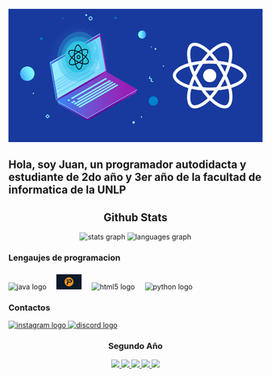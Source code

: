 ![161180280-deefbec6-6bf9-4845-b365-856820980a43](https://github.com/soyrockionic/soyrockionic/blob/master/portada.gif)
<h2 align="left">Hola, soy Juan, un programador autodidacta y estudiante de 2do año y 3er año de la facultad de informatica de la UNLP</h2>

###

<div align="center">
  <h2>Github Stats</h2>
  <img src="https://github-readme-stats.vercel.app/api?username=soyrockionic&show_icons=true&include_all_commits=true&count_private=true&theme=dracula&locale=en" height="150" alt="stats graph" />
  <!-- <img src="https://github-readme-stats.vercel.app/api?username=soyrockionic&show_icons=true&theme=dracula" height="150" alt="stats graph"/> -->
  <img src="https://github-readme-stats.vercel.app/api/top-langs?username=soyrockionic&locale=en&hide_title=false&layout=compact&card_width=320&langs_count=5&theme=dracula&hide_border=false" height="150" alt="languages graph"/>
</div>

###

<h3 align="left">Lengaujes de programacion</h3>

###

<div align="left">
  <img src="https://cdn.jsdelivr.net/gh/devicons/devicon/icons/java/java-original.svg" height="30" alt="java logo"  />
  <img width="12" />
  <img src="https://github.com/soyrockionic/soyrockionic/blob/master/pascal.png" height="30" alt="pascal logo"  />
  <img width="12" />
  <img src="https://cdn.jsdelivr.net/gh/devicons/devicon/icons/html5/html5-original.svg" height="30" alt="html5 logo"  />
  <img width="12" />
  <img src="https://cdn.jsdelivr.net/gh/devicons/devicon/icons/python/python-original.svg" height="30" alt="python logo"  />
  <img width="12" />
</div>

###

<h3 align="left">Contactos</h3>

<div align="left">
  <a href="https://www.instagram.com/juan.orue.95/">
    <img src="https://img.shields.io/static/v1?message=Instagram&logo=instagram&label=&color=E4405F&logoColor=white&labelColor=&style=for-the-badge" height="35"  width="130" alt="instagram logo" />
  </a>
 <a href="https://discord.com/users/juanorue">
    <img src="https://img.shields.io/static/v1?message=Discord&logo=discord&label=&color=7289DA&logoColor=white&labelColor=&style=for-the-badge" height="35" width="120" alt="discord logo"  />
  </a>
</div>

###

<div align="center">
   <h3>Segundo Año</h3>
  <a href="https://github.com/soyrockionic/fod">
    <img height="100px" src="https://github-readme-stats.vercel.app/api/pin/?username=soyrockionic&repo=fod&theme=dark" />
  </a> 
  <a href="https://github.com/soyrockionic/OO1-2022">
    <img height="100px" src="https://github-readme-stats.vercel.app/api/pin/?username=soyrockionic&repo=oo1-2022&theme=dark" />
  </a>
  <a href="https://github.com/soyrockionic/Python">
    <img height="100px" src="https://github-readme-stats.vercel.app/api/pin/?username=soyrockionic&repo=Python&theme=dark" />
  </a> 
  <a href="https://github.com/soyrockionic/Design-Y-Verificacion-de-Programas-Concurrentes">
    <img height="100px" src="https://github-readme-stats.vercel.app/api/pin/?username=soyrockionic&repo=Design-Y-Verificacion-de-Programas-Concurrentes&theme=dark" />
  </a>
  <a href="https://github.com/soyrockionic/AyED">
    <img height="100px" src="https://github-readme-stats.vercel.app/api/pin/?username=soyrockionic&repo=AyED&theme=dark&cache_seconds=86400" />
  </a>
</div>
  
###
